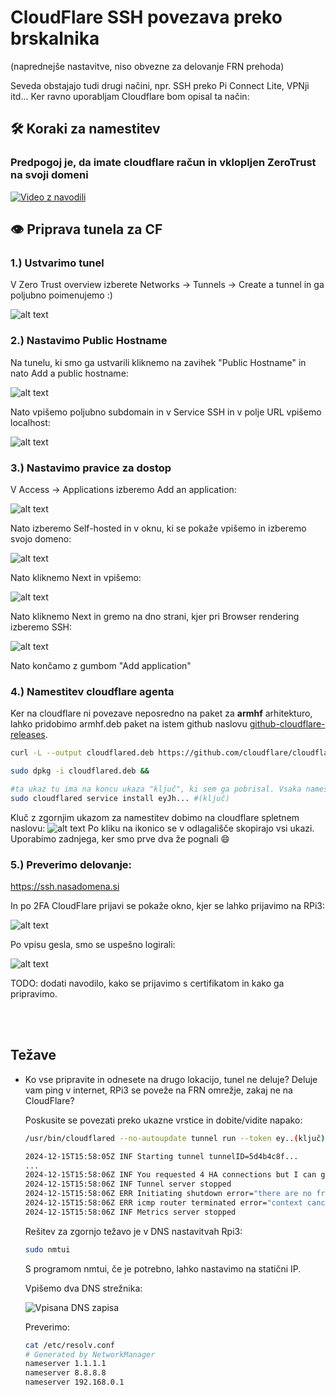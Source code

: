 # CloudFlare SSH povezava preko brskalnika

(naprednejše nastavitve, niso obvezne za delovanje FRN prehoda)

Seveda obstajajo tudi drugi načini, npr. SSH preko Pi Connect Lite, VPNji itd...
Ker ravno uporabljam Cloudflare bom opisal ta način:

## 🛠️ Koraki za namestitev

### Predpogoj je, da imate cloudflare račun in vklopljen ZeroTrust na svoji domeni

[![Video z navodili](https://img.youtube.com/vi/xRlM71fCdbY/0.jpg)](https://www.youtube.com/watch?v=xRlM71fCdbY)

## 👁️ Priprava tunela za CF

### 1.) Ustvarimo tunel
V Zero Trust overview izberete Networks -> Tunnels -> Create a tunnel in ga poljubno poimenujemo :)

![alt text](/img/image-create-tunnel.png)

### 2.) Nastavimo Public Hostname

Na tunelu, ki smo ga ustvarili kliknemo na zavihek "Public Hostname" in nato Add a public hostname:

![alt text](/img/image-public-hostname.png)

Nato vpišemo poljubno subdomain in v Service SSH in v polje URL vpišemo localhost:

![alt text](/img/image-subdomain.png)

### 3.) Nastavimo pravice za dostop
V Access -> Applications izberemo Add an application:

![alt text](/img/image-access.png)

Nato izberemo Self-hosted in v oknu, ki se pokaže vpišemo in izberemo svojo domeno:

![alt text](/img/image-application-config.png)

Nato kliknemo Next in vpišemo:

![alt text](/img/image-access-policy.png)

Nato kliknemo Next in gremo na dno strani, kjer pri Browser rendering izberemo SSH:

![alt text](/img/image-access-browser-rendering.png)

Nato končamo z gumbom "Add application"

### 4.) Namestitev cloudflare agenta

Ker na cloudflare ni povezave neposredno na paket za **armhf** arhitekturo, lahko pridobimo armhf.deb paket na istem github naslovu [github-cloudflare-releases](https://github.com/cloudflare/cloudflared/releases).

```bash
curl -L --output cloudflared.deb https://github.com/cloudflare/cloudflared/releases/latest/download/cloudflared-linux-armhf.deb && 

sudo dpkg -i cloudflared.deb && 

#ta ukaz tu ima na koncu ukaza "ključ", ki sem ga pobrisal. Vsaka namestitev ima svoj ključ in seveda boste vi dobili svoj ključ na cloudflare :)
sudo cloudflared service install eyJh... #(ključ)
```

Kluč z zgornjim ukazom za namestitev dobimo na cloudflare spletnem naslovu:
![alt text](img/image-kljuc.png)
Po kliku na ikonico se v odlagališče skopirajo vsi ukazi. Uporabimo zadnjega, ker smo prve dva že pognali :smile:

### 5.) Preverimo delovanje:

https://ssh.nasadomena.si

In po 2FA CloudFlare prijavi se pokaže okno, kjer se lahko prijavimo na RPi3:

![alt text](/img/image-prijava.png)

Po vpisu gesla, smo se uspešno logirali:

![alt text](/img/image-ssh-prijava-OK.png)

TODO: dodati navodilo, kako se prijavimo s certifikatom in kako ga pripravimo.

<br>
<br>

## Težave

- Ko vse pripravite in odnesete na drugo lokacijo, tunel ne deluje? Deluje vam ping v internet, RPi3 se poveže na FRN omrežje, zakaj ne na CloudFlare?

    Poskusite se povezati preko ukazne vrstice in dobite/vidite napako:
    ```bash
    /usr/bin/cloudflared --no-autoupdate tunnel run --token ey..(ključ)

    2024-12-15T15:58:05Z INF Starting tunnel tunnelID=5d4b4c8f...
    ...
    2024-12-15T15:58:06Z INF You requested 4 HA connections but I can give you at most 0.
    2024-12-15T15:58:06Z INF Tunnel server stopped
    2024-12-15T15:58:06Z ERR Initiating shutdown error="there are no free edge addresses left to resolve to"
    2024-12-15T15:58:06Z ERR icmp router terminated error="context canceled"
    2024-12-15T15:58:06Z INF Metrics server stopped
    ```
    Rešitev za zgornjo težavo je v DNS nastavitvah Rpi3:
    ```bash
    sudo nmtui
    ```
    S programom nmtui, če je potrebno, lahko nastavimo na statični IP.

    Vpišemo dva DNS strežnika:
    
    ![Vpisana DNS zapisa](/img/image-nmtui-DNS.png)

    Preverimo:
    ```bash
    cat /etc/resolv.conf 
    # Generated by NetworkManager
    nameserver 1.1.1.1
    nameserver 8.8.8.8
    nameserver 192.168.0.1
    ```
    


